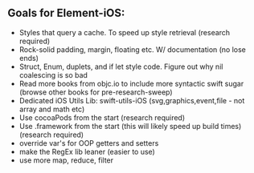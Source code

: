 ## Goals for Element-iOS:
- Styles that query a cache. To speed up style retrieval (research required)
- Rock-solid padding, margin, floating etc. W/ documentation (no lose ends)
- Struct, Enum, duplets, and if let style code. Figure out why nil coalescing is so bad
- Read more books from objc.io to include more syntactic swift sugar (browse other books for pre-research-sweep)
- Dedicated iOS Utils Lib: swift-utils-iOS (svg,graphics,event,file - not array and math etc)
- Use cocoaPods from the start (research required)
- Use .framework from the start (this will likely speed up build times) (research required)
- override var's for OOP getters and setters
- make the RegEx lib leaner (easier to use)
- use more map, reduce, filter
